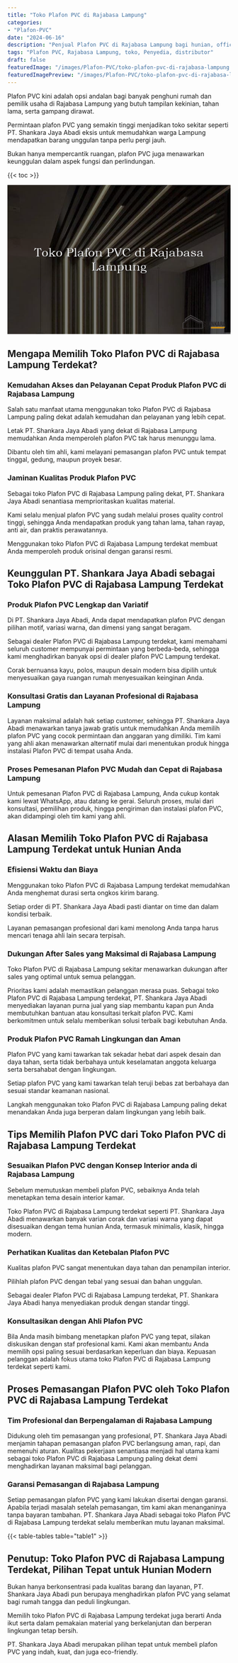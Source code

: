 ```yaml
---
title: "Toko Plafon PVC di Rajabasa Lampung"
categories:
- "Plafon-PVC"
date: "2024-06-16"
description: "Penjual Plafon PVC di Rajabasa Lampung bagi hunian, office, dan ritel. Plafon terbaik, pilihan motif, pilihan warna elegan, dengan jasa instalasi dikerjakan oleh tenaga ahli ahli serta jaminan resmi!|Layanan distribusi Plafon PVC di Rajabasa Lampung bagi keperluan hunian, office, maupun ritel, dengan plafon terbaik dan pemasangan oleh tim berpengalaman dan jaminan resmi.|Alternatif Plafon PVC di Rajabasa Lampung yang andal untuk hunian, kantor, dan ritel, bersama plafon berkualitas dan penempatan dikerjakan oleh teknisi ahli dan garansi resmi.|Penyediaan Plafon PVC di Rajabasa Lampung untuk hunian, office, dan toko, beserta plafon berkualitas dan penempatan dikerjakan oleh tenaga ahli ahli, lengkap beserta jaminan resmi.}"
tags: "Plafon PVC, Rajabasa Lampung, toko, Penyedia, distributor"
draft: false
featuredImage: "/images/Plafon-PVC/toko-plafon-pvc-di-rajabasa-lampung.png"
featuredImagePreview: "/images/Plafon-PVC/toko-plafon-pvc-di-rajabasa-lampung.png"
---
```


Plafon PVC kini adalah opsi andalan bagi banyak penghuni rumah dan pemilik usaha di Rajabasa Lampung yang butuh tampilan kekinian, tahan lama, serta gampang dirawat.

Permintaan plafon PVC yang semakin tinggi menjadikan toko sekitar seperti PT. Shankara Jaya Abadi eksis untuk memudahkan warga Lampung mendapatkan barang unggulan tanpa perlu pergi jauh.

Bukan hanya mempercantik ruangan, plafon PVC juga menawarkan keunggulan dalam aspek fungsi dan perlindungan.

{{< toc >}}

![Toko Plafon PVC di Rajabasa Lampung](/images/Plafon-PVC/Toko-Plafon-PVC-di-Rajabasa-Lampung.png)

## Mengapa Memilih Toko Plafon PVC di Rajabasa Lampung Terdekat?

### Kemudahan Akses dan Pelayanan Cepat Produk Plafon PVC di Rajabasa Lampung

Salah satu manfaat utama menggunakan toko Plafon PVC di Rajabasa Lampung paling dekat adalah kemudahan dan pelayanan yang lebih cepat.

Letak PT. Shankara Jaya Abadi yang dekat di Rajabasa Lampung memudahkan Anda memperoleh plafon PVC tak harus menunggu lama.

Dibantu oleh tim ahli, kami melayani pemasangan plafon PVC untuk tempat tinggal, gedung, maupun proyek besar.

### Jaminan Kualitas Produk Plafon PVC

Sebagai toko Plafon PVC di Rajabasa Lampung paling dekat, PT. Shankara Jaya Abadi senantiasa memprioritaskan kualitas material.

Kami selalu menjual plafon PVC yang sudah melalui proses quality control tinggi, sehingga Anda mendapatkan produk yang tahan lama, tahan rayap, anti air, dan praktis perawatannya.

Menggunakan toko Plafon PVC di Rajabasa Lampung terdekat membuat Anda memperoleh produk orisinal dengan garansi resmi.

## Keunggulan PT. Shankara Jaya Abadi sebagai Toko Plafon PVC di Rajabasa Lampung Terdekat

### Produk Plafon PVC Lengkap dan Variatif

Di PT. Shankara Jaya Abadi, Anda dapat mendapatkan plafon PVC dengan pilihan motif, variasi warna, dan dimensi yang sangat beragam.

Sebagai dealer Plafon PVC di Rajabasa Lampung terdekat, kami memahami seluruh customer mempunyai permintaan yang berbeda-beda, sehingga kami menghadirkan banyak opsi di dealer plafon PVC Lampung terdekat.

Corak bernuansa kayu, polos, maupun desain modern bisa dipilih untuk menyesuaikan gaya ruangan rumah menyesuaikan keinginan Anda.

### Konsultasi Gratis dan Layanan Profesional di Rajabasa Lampung

Layanan maksimal adalah hak setiap customer, sehingga PT. Shankara Jaya Abadi menawarkan tanya jawab gratis untuk memudahkan Anda memilih plafon PVC yang cocok permintaan dan anggaran yang dimiliki. Tim kami yang ahli akan menawarkan alternatif mulai dari menentukan produk hingga instalasi Plafon PVC di tempat usaha Anda.

### Proses Pemesanan Plafon PVC Mudah dan Cepat di Rajabasa Lampung

Untuk pemesanan Plafon PVC di Rajabasa Lampung, Anda cukup kontak kami lewat WhatsApp, atau datang ke gerai. Seluruh proses, mulai dari konsultasi, pemilihan produk, hingga pengiriman dan instalasi plafon PVC, akan didampingi oleh tim kami yang ahli.

## Alasan Memilih Toko Plafon PVC di Rajabasa Lampung Terdekat untuk Hunian Anda

### Efisiensi Waktu dan Biaya

Menggunakan toko Plafon PVC di Rajabasa Lampung terdekat memudahkan Anda menghemat durasi serta ongkos kirim barang.

Setiap order di PT. Shankara Jaya Abadi pasti diantar on time dan dalam kondisi terbaik.

Layanan pemasangan profesional dari kami menolong Anda tanpa harus mencari tenaga ahli lain secara terpisah.

### Dukungan After Sales yang Maksimal di Rajabasa Lampung

Toko Plafon PVC di Rajabasa Lampung sekitar menawarkan dukungan after sales yang optimal untuk semua pelanggan.

Prioritas kami adalah memastikan pelanggan merasa puas. Sebagai toko Plafon PVC di Rajabasa Lampung terdekat, PT. Shankara Jaya Abadi menyediakan layanan purna jual yang siap membantu kapan pun Anda membutuhkan bantuan atau konsultasi terkait plafon PVC. Kami berkomitmen untuk selalu memberikan solusi terbaik bagi kebutuhan Anda.

### Produk Plafon PVC Ramah Lingkungan dan Aman

Plafon PVC yang kami tawarkan tak sekadar hebat dari aspek desain dan daya tahan, serta tidak berbahaya untuk keselamatan anggota keluarga serta bersahabat dengan lingkungan.

Setiap plafon PVC yang kami tawarkan telah teruji bebas zat berbahaya dan sesuai standar keamanan nasional.

Langkah menggunakan toko Plafon PVC di Rajabasa Lampung paling dekat menandakan Anda juga berperan dalam lingkungan yang lebih baik.

## Tips Memilih Plafon PVC dari Toko Plafon PVC di Rajabasa Lampung Terdekat

### Sesuaikan Plafon PVC dengan Konsep Interior anda di Rajabasa Lampung

Sebelum memutuskan membeli plafon PVC, sebaiknya Anda telah menetapkan tema desain interior kamar.

Toko Plafon PVC di Rajabasa Lampung terdekat seperti PT. Shankara Jaya Abadi menawarkan banyak varian corak dan variasi warna yang dapat disesuaikan dengan tema hunian Anda, termasuk minimalis, klasik, hingga modern.

### Perhatikan Kualitas dan Ketebalan Plafon PVC

Kualitas plafon PVC sangat menentukan daya tahan dan penampilan interior.

Pilihlah plafon PVC dengan tebal yang sesuai dan bahan unggulan.

Sebagai dealer Plafon PVC di Rajabasa Lampung terdekat, PT. Shankara Jaya Abadi hanya menyediakan produk dengan standar tinggi.

### Konsultasikan dengan Ahli Plafon PVC

Bila Anda masih bimbang menetapkan plafon PVC yang tepat, silakan diskusikan dengan staf profesional kami. Kami akan membantu Anda memilih opsi paling sesuai berdasarkan keperluan dan biaya. Kepuasan pelanggan adalah fokus utama toko Plafon PVC di Rajabasa Lampung terdekat seperti kami.

## Proses Pemasangan Plafon PVC oleh Toko Plafon PVC di Rajabasa Lampung Terdekat

### Tim Profesional dan Berpengalaman di Rajabasa Lampung

Didukung oleh tim pemasangan yang profesional, PT. Shankara Jaya Abadi menjamin tahapan pemasangan plafon PVC berlangsung aman, rapi, dan memenuhi aturan. Kualitas pekerjaan senantiasa menjadi hal utama kami sebagai toko Plafon PVC di Rajabasa Lampung paling dekat demi menghadirkan layanan maksimal bagi pelanggan.

### Garansi Pemasangan di Rajabasa Lampung

Setiap pemasangan plafon PVC yang kami lakukan disertai dengan garansi. Apabila terjadi masalah setelah pemasangan, tim kami akan menanganinya tanpa bayaran tambahan. PT. Shankara Jaya Abadi sebagai toko Plafon PVC di Rajabasa Lampung terdekat selalu memberikan mutu layanan maksimal.

{{< table-tables table="table1" >}}

## Penutup: Toko Plafon PVC di Rajabasa Lampung Terdekat, Pilihan Tepat untuk Hunian Modern

Bukan hanya berkonsentrasi pada kualitas barang dan layanan, PT. Shankara Jaya Abadi pun berupaya menghadirkan plafon PVC yang selamat bagi rumah tangga dan peduli lingkungan.

Memilih toko Plafon PVC di Rajabasa Lampung terdekat juga berarti Anda ikut serta dalam pemakaian material yang berkelanjutan dan berperan lingkungan tetap bersih.

PT. Shankara Jaya Abadi merupakan pilihan tepat untuk membeli plafon PVC yang indah, kuat, dan juga eco-friendly.
